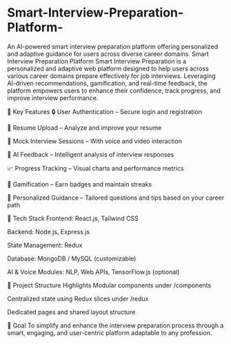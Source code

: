 # Smart-Interview-Preparation-Platform-
An AI-powered smart interview preparation platform offering personalized and adaptive guidance for users across diverse career domains.
Smart Interview Preparation Platform
Smart Interview Preparation is a personalized and adaptive web platform designed to help users across various career domains prepare effectively for job interviews. Leveraging AI-driven recommendations, gamification, and real-time feedback, the platform empowers users to enhance their confidence, track progress, and improve interview performance.

🌟 Key Features
🔒 User Authentication – Secure login and registration

📄 Resume Upload – Analyze and improve your resume

🎤 Mock Interview Sessions – With voice and video interaction

🧠 AI Feedback – Intelligent analysis of interview responses

📈 Progress Tracking – Visual charts and performance metrics

🏅 Gamification – Earn badges and maintain streaks

🧭 Personalized Guidance – Tailored questions and tips based on your career path

🧩 Tech Stack
Frontend: React.js, Tailwind CSS

Backend: Node.js, Express.js

State Management: Redux

Database: MongoDB / MySQL (customizable)

AI & Voice Modules: NLP, Web APIs, TensorFlow.js (optional)

📂 Project Structure Highlights
Modular components under /components

Centralized state using Redux slices under /redux

Dedicated pages and shared layout structure

🚀 Goal
To simplify and enhance the interview preparation process through a smart, engaging, and user-centric platform adaptable to any profession.

